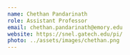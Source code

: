 ```yaml
---
name: Chethan Pandarinath
role: Assistant Professor
email: chethan.pandarinath@emory.edu
website: https://snel.gatech.edu/pi/
photo: ../assets/images/chethan.png
---
```

